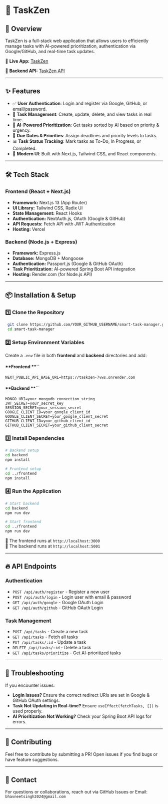 # 🚀 TaskZen 

## 📌 Overview

TaskZen is a full-stack web application that allows users to efficiently manage tasks with AI-powered prioritization, authentication via Google/GitHub, and real-time task updates.

🔗 **Live App:** [TaskZen ](https://taskzen-13cvgn456-bhavneet345s-projects.vercel.app)

🔧 **Backend API:** [TaskZen API](https://taskzen-7vws.onrender.com/)

---

## ✨ Features

- ✅ **User Authentication**: Login and register via Google, GitHub, or email/password.
- 📝 **Task Management**: Create, update, delete, and view tasks in real time.
- 🔄 **AI-Powered Prioritization**: Get tasks sorted by AI based on priority & urgency.
- 📅 **Due Dates & Priorities**: Assign deadlines and priority levels to tasks.
- 📊 **Task Status Tracking**: Mark tasks as To-Do, In Progress, or Completed.
- 🎨 **Modern UI**: Built with Next.js, Tailwind CSS, and React components.

---

## 🛠️ Tech Stack

### **Frontend** (React + Next.js)

- **Framework:** Next.js 13 (App Router)
- **UI Library:** Tailwind CSS, Radix UI
- **State Management:** React Hooks
- **Authentication:** NextAuth.js, OAuth (Google & GitHub)
- **API Requests:** Fetch API with JWT Authentication
- **Hosting:** Vercel

### **Backend** (Node.js + Express)

- **Framework:** Express.js
- **Database:** MongoDB + Mongoose
- **Authentication:** Passport.js (Google & GitHub OAuth)
- **Task Prioritization:** AI-powered Spring Boot API integration
- **Hosting:** Render.com (for Node.js API)

---

## 📦 Installation & Setup

### **1️⃣ Clone the Repository**

```sh
 git clone https://github.com/YOUR_GITHUB_USERNAME/smart-task-manager.git
 cd smart-task-manager
```

### **2️⃣ Setup Environment Variables**

Create a `.env` file in both **frontend** and **backend** directories and add:

#### \*\*Frontend \*\*\`\`

```
NEXT_PUBLIC_API_BASE_URL=https://taskzen-7vws.onrender.com
```

#### \*\*Backend \*\*\`\`

```
MONGO_URI=your_mongodb_connection_string
JWT_SECRET=your_secret_key
SESSION_SECRET=your_session_secret
GOOGLE_CLIENT_ID=your_google_client_id
GOOGLE_CLIENT_SECRET=your_google_client_secret
GITHUB_CLIENT_ID=your_github_client_id
GITHUB_CLIENT_SECRET=your_github_client_secret
```

### **3️⃣ Install Dependencies**

```sh
# Backend setup
cd backend
npm install

# Frontend setup
cd ../frontend
npm install
```

### **4️⃣ Run the Application**

```sh
# Start backend
cd backend
npm run dev

# Start frontend
cd ../frontend
npm run dev
```

🔹 The frontend runs at `http://localhost:3000`\
🔹 The backend runs at `http://localhost:5001`

---

## 🔥 API Endpoints

### **Authentication**

- `POST /api/auth/register` - Register a new user
- `POST /api/auth/login` - Login user with email & password
- `GET /api/auth/google` - Google OAuth Login
- `GET /api/auth/github` - GitHub OAuth Login

### **Task Management**

- `POST /api/tasks` - Create a new task
- `GET /api/tasks` - Fetch all tasks
- `PUT /api/tasks/:id` - Update a task
- `DELETE /api/tasks/:id` - Delete a task
- `GET /api/tasks/prioritize` - Get AI-prioritized tasks

---

## 🛑 Troubleshooting

If you encounter issues:

- **Login Issues?** Ensure the correct redirect URIs are set in Google & GitHub OAuth settings.
- **Task Not Updating in Real-time?** Ensure `useEffect(fetchTasks, [])` is used properly.
- **AI Prioritization Not Working?** Check your Spring Boot API logs for errors.

---

## 🤝 Contributing

Feel free to contribute by submitting a PR! Open issues if you find bugs or have feature suggestions.

---

## 🎯 Contact

For questions or collaborations, reach out via GitHub Issues or Email: `bhavneetsingh2024@gmail.com`

